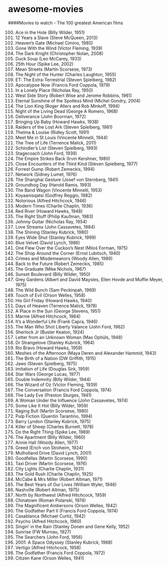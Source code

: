 # awesome-movies
####Movies to watch - The 100 greatest American films

100. Ace in the Hole (Billy Wilder, 1951)
99. 12 Years a Slave (Steve McQueen, 2013)
98. Heaven’s Gate (Michael Cimino, 1980)
97. Gone With the Wind (Victor Fleming, 1939)
96. The Dark Knight (Christopher Nolan, 2008)
95. Duck Soup (Leo McCarey, 1933)
94. 25th Hour (Spike Lee, 2002)
93. Mean Streets (Martin Scorsese, 1973)
92. The Night of the Hunter (Charles Laughton, 1955)
91. ET: The Extra-Terrestrial (Steven Spielberg, 1982)
90. Apocalypse Now (Francis Ford Coppola, 1979)
89. In a Lonely Place (Nicholas Ray, 1950)
88. West Side Story (Robert Wise and Jerome Robbins, 1961)
87. Eternal Sunshine of the Spotless Mind (Michel Gondry, 2004)
86. The Lion King (Roger Allers and Rob Minkoff, 1994)
85. Night of the Living Dead (George A Romero, 1968)
84. Deliverance (John Boorman, 1972)
83. Bringing Up Baby (Howard Hawks, 1938)
82. Raiders of the Lost Ark (Steven Spielberg, 1981)
81. Thelma & Louise (Ridley Scott, 1991)
80. Meet Me in St Louis (Vincente Minnelli, 1944)
79. The Tree of Life (Terrence Malick, 2011)
78. Schindler’s List (Steven Spielberg, 1993)
77. Stagecoach (John Ford, 1939)
76. The Empire Strikes Back (Irvin Kershner, 1980)
75. Close Encounters of the Third Kind (Steven Spielberg, 1977)
74. Forrest Gump (Robert Zemeckis, 1994)
73. Network (Sidney Lumet, 1976)
72. The Shanghai Gesture (Josef von Sternberg, 1941)
71. Groundhog Day (Harold Ramis, 1993)
70. The Band Wagon (Vincente Minnelli, 1953)
69. Koyaanisqatsi (Godfrey Reggio, 1982)
68. Notorious (Alfred Hitchcock, 1946)
67. Modern Times (Charlie Chaplin, 1936)
66. Red River (Howard Hawks, 1948)
65. The Right Stuff (Philip Kaufman, 1983)
64. Johnny Guitar (Nicholas Ray, 1954)
63. Love Streams (John Cassavetes, 1984)
62. The Shining (Stanley Kubrick, 1980)
61. Eyes Wide Shut (Stanley Kubrick, 1999)
60. Blue Velvet (David Lynch, 1986)
59. One Flew Over the Cuckoo’s Nest (Miloš Forman, 1975)
58. The Shop Around the Corner (Ernst Lubitsch, 1940)
57. Crimes and Misdemeanors (Woody Allen, 1989)
56. Back to the Future (Robert Zemeckis, 1985)
55. The Graduate (Mike Nichols, 1967)
54. Sunset Boulevard (Billy Wilder, 1950)
53. Grey Gardens (Albert and David Maysles, Ellen Hovde and Muffie Meyer, 1975)
52. The Wild Bunch (Sam Peckinpah, 1969)
51. Touch of Evil (Orson Welles, 1958)
50. His Girl Friday (Howard Hawks, 1940)
49. Days of Heaven (Terrence Malick, 1978)
48. A Place in the Sun (George Stevens, 1951)
47. Marnie (Alfred Hitchcock, 1964)
46. It’s a Wonderful Life (Frank Capra, 1946)
45. The Man Who Shot Liberty Valance (John Ford, 1962)
44. Sherlock Jr (Buster Keaton, 1924)
43. Letter from an Unknown Woman (Max Ophüls, 1948)
42. Dr Strangelove (Stanley Kubrick, 1964)
41. Rio Bravo (Howard Hawks, 1959)
40. Meshes of the Afternoon (Maya Deren and Alexander Hammid, 1943)
39. The Birth of a Nation (DW Griffith, 1915)
38. Jaws (Steven Spielberg, 1975)
37. Imitation of Life (Douglas Sirk, 1959)
36. Star Wars (George Lucas, 1977)
35. Double Indemnity (Billy Wilder, 1944)
34. The Wizard of Oz (Victor Fleming, 1939)
33. The Conversation (Francis Ford Coppola, 1974)
32. The Lady Eve (Preston Sturges, 1941)
31. A Woman Under the Influence (John Cassavetes, 1974)
30. Some Like It Hot (Billy Wilder, 1959)
29. Raging Bull (Martin Scorsese, 1980)
28. Pulp Fiction (Quentin Tarantino, 1994)
27. Barry Lyndon (Stanley Kubrick, 1975)
26. Killer of Sheep (Charles Burnett, 1978)
25. Do the Right Thing (Spike Lee, 1989)
24. The Apartment (Billy Wilder, 1960)
23. Annie Hall (Woody Allen, 1977)
22. Greed (Erich von Stroheim, 1924)
21. Mulholland Drive (David Lynch, 2001)
20. Goodfellas (Martin Scorsese, 1990)
19. Taxi Driver (Martin Scorsese, 1976)
18. City Lights (Charlie Chaplin, 1931)
17. The Gold Rush (Charlie Chaplin, 1925)
16. McCabe & Mrs Miller (Robert Altman, 1971)
15. The Best Years of Our Lives (William Wyler, 1946)
14. Nashville (Robert Altman, 1975)
13. North by Northwest (Alfred Hitchcock, 1959)
12. Chinatown (Roman Polanski, 1974)
11. The Magnificent Ambersons (Orson Welles, 1942)
10. The Godfather Part II (Francis Ford Coppola, 1974)
9. Casablanca (Michael Curtiz, 1942)
8. Psycho (Alfred Hitchcock, 1960)
7. Singin’ in the Rain (Stanley Donen and Gene Kelly, 1952)
6. Sunrise (FW Murnau, 1927)
5. The Searchers (John Ford, 1956)
4. 2001: A Space Odyssey (Stanley Kubrick, 1968)
3. Vertigo (Alfred Hitchcock, 1958)
2. The Godfather (Francis Ford Coppola, 1972)
1. Citizen Kane (Orson Welles, 1941)
